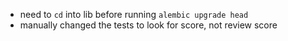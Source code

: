 - need to `cd` into lib before running `alembic upgrade head`
- manually changed the tests to look for score, not review score